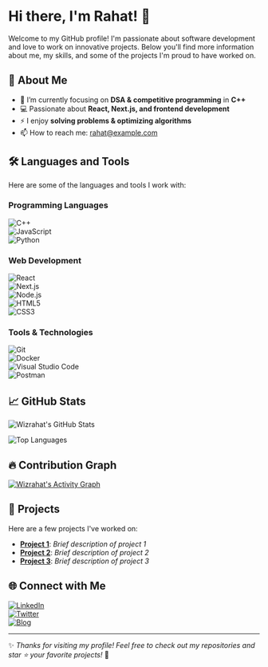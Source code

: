 # Hi there, I'm Rahat! 👋  

Welcome to my GitHub profile! I'm passionate about software development and love to work on innovative projects. Below you'll find more information about me, my skills, and some of the projects I'm proud to have worked on.  

## 🚀 About Me  

- 🌱 I’m currently focusing on **DSA & competitive programming** in **C++**  
- 💻 Passionate about **React, Next.js, and frontend development**  
- ⚡ I enjoy **solving problems & optimizing algorithms**  
- 📫 How to reach me: [rahat@example.com](mailto:rakibulalamrahat24@gmail.com)  

## 🛠️ Languages and Tools  

Here are some of the languages and tools I work with:  

### **Programming Languages**  
![C++](https://img.shields.io/badge/-C++-black?style=flat-square&logo=c%2B%2B)  
![JavaScript](https://img.shields.io/badge/-JavaScript-black?style=flat-square&logo=javascript)  
![Python](https://img.shields.io/badge/-Python-black?style=flat-square&logo=python)  

### **Web Development**  
![React](https://img.shields.io/badge/-React-black?style=flat-square&logo=react)  
![Next.js](https://img.shields.io/badge/-Next.js-black?style=flat-square&logo=next.js)  
![Node.js](https://img.shields.io/badge/-Node.js-black?style=flat-square&logo=node.js)  
![HTML5](https://img.shields.io/badge/-HTML5-black?style=flat-square&logo=html5)  
![CSS3](https://img.shields.io/badge/-CSS3-black?style=flat-square&logo=css3)  

### **Tools & Technologies**  
![Git](https://img.shields.io/badge/-Git-black?style=flat-square&logo=git)  
![Docker](https://img.shields.io/badge/-Docker-black?style=flat-square&logo=docker)  
![Visual Studio Code](https://img.shields.io/badge/-VS%20Code-black?style=flat-square&logo=visual-studio-code)  
![Postman](https://img.shields.io/badge/-Postman-black?style=flat-square&logo=postman)  

## 📈 GitHub Stats  

![Wizrahat's GitHub Stats](https://github-readme-stats.vercel.app/api?username=wizrahat&show_icons=true&theme=radical&hide=stars&count_private=true)  

![Top Languages](https://github-readme-stats.vercel.app/api/top-langs/?username=wizrahat&layout=compact&theme=radical&langs_count=6)  

## 🔥 Contribution Graph  

[![Wizrahat's Activity Graph](https://github-readme-activity-graph.vercel.app/graph?username=wizrahat&theme=radical)](https://github.com/ashutosh00710/github-readme-activity-graph)  

## 📂 Projects  

Here are a few projects I've worked on:  

- [**Project 1**](https://github.com/wizrahat/project1): *Brief description of project 1*  
- [**Project 2**](https://github.com/wizrahat/project2): *Brief description of project 2*  
- [**Project 3**](https://github.com/wizrahat/project3): *Brief description of project 3*  

## 🌐 Connect with Me  

[![LinkedIn](https://img.shields.io/badge/LinkedIn-Connect-blue?style=flat-square&logo=linkedin)](https://www.linkedin.com/in/wizrahat)  
[![Twitter](https://img.shields.io/badge/Twitter-Follow-blue?style=flat-square&logo=twitter)](https://twitter.com/YourTwitterHandle)  
[![Blog](https://img.shields.io/badge/Blog-Visit-orange?style=flat-square&logo=dev.to)](https://yourblog.com)  

---

✨ *Thanks for visiting my profile! Feel free to check out my repositories and star ⭐ your favorite projects!* 🚀  
